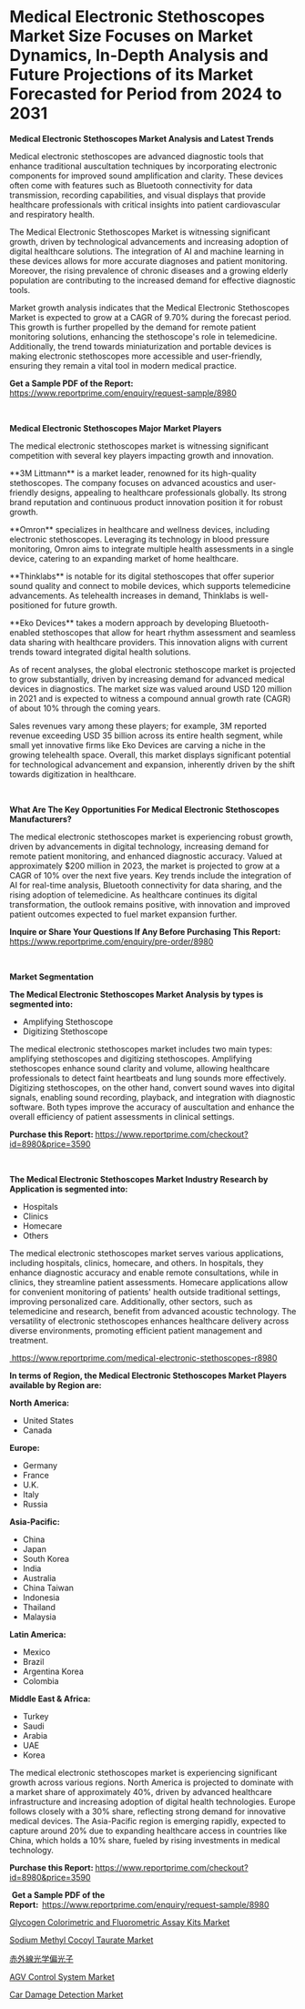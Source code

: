 <p><h1>Medical Electronic Stethoscopes Market Size Focuses on Market Dynamics, In-Depth Analysis and Future Projections of its Market Forecasted for Period from 2024 to 2031</h1></p><p><strong>Medical Electronic Stethoscopes Market Analysis and Latest Trends</strong></p>
<p><p>Medical electronic stethoscopes are advanced diagnostic tools that enhance traditional auscultation techniques by incorporating electronic components for improved sound amplification and clarity. These devices often come with features such as Bluetooth connectivity for data transmission, recording capabilities, and visual displays that provide healthcare professionals with critical insights into patient cardiovascular and respiratory health.</p><p>The Medical Electronic Stethoscopes Market is witnessing significant growth, driven by technological advancements and increasing adoption of digital healthcare solutions. The integration of AI and machine learning in these devices allows for more accurate diagnoses and patient monitoring. Moreover, the rising prevalence of chronic diseases and a growing elderly population are contributing to the increased demand for effective diagnostic tools.</p><p>Market growth analysis indicates that the Medical Electronic Stethoscopes Market is expected to grow at a CAGR of 9.70% during the forecast period. This growth is further propelled by the demand for remote patient monitoring solutions, enhancing the stethoscope's role in telemedicine. Additionally, the trend towards miniaturization and portable devices is making electronic stethoscopes more accessible and user-friendly, ensuring they remain a vital tool in modern medical practice.</p></p>
<p><strong>Get a Sample PDF of the Report:&nbsp;</strong> <a href="https://www.reportprime.com/enquiry/request-sample/8980">https://www.reportprime.com/enquiry/request-sample/8980</a></p>
<p>&nbsp;</p>
<p><strong>Medical Electronic Stethoscopes Major Market Players</strong></p>
<p><p>The medical electronic stethoscopes market is witnessing significant competition with several key players impacting growth and innovation. </p><p>**3M Littmann** is a market leader, renowned for its high-quality stethoscopes. The company focuses on advanced acoustics and user-friendly designs, appealing to healthcare professionals globally. Its strong brand reputation and continuous product innovation position it for robust growth.</p><p>**Omron** specializes in healthcare and wellness devices, including electronic stethoscopes. Leveraging its technology in blood pressure monitoring, Omron aims to integrate multiple health assessments in a single device, catering to an expanding market of home healthcare.</p><p>**Thinklabs** is notable for its digital stethoscopes that offer superior sound quality and connect to mobile devices, which supports telemedicine advancements. As telehealth increases in demand, Thinklabs is well-positioned for future growth.</p><p>**Eko Devices** takes a modern approach by developing Bluetooth-enabled stethoscopes that allow for heart rhythm assessment and seamless data sharing with healthcare providers. This innovation aligns with current trends toward integrated digital health solutions.</p><p>As of recent analyses, the global electronic stethoscope market is projected to grow substantially, driven by increasing demand for advanced medical devices in diagnostics. The market size was valued around USD 120 million in 2021 and is expected to witness a compound annual growth rate (CAGR) of about 10% through the coming years. </p><p>Sales revenues vary among these players; for example, 3M reported revenue exceeding USD 35 billion across its entire health segment, while small yet innovative firms like Eko Devices are carving a niche in the growing telehealth space. Overall, this market displays significant potential for technological advancement and expansion, inherently driven by the shift towards digitization in healthcare.</p></p>
<p>&nbsp;</p>
<p><strong>What Are The Key Opportunities For Medical Electronic Stethoscopes Manufacturers?</strong></p>
<p><p>The medical electronic stethoscopes market is experiencing robust growth, driven by advancements in digital technology, increasing demand for remote patient monitoring, and enhanced diagnostic accuracy. Valued at approximately $200 million in 2023, the market is projected to grow at a CAGR of 10% over the next five years. Key trends include the integration of AI for real-time analysis, Bluetooth connectivity for data sharing, and the rising adoption of telemedicine. As healthcare continues its digital transformation, the outlook remains positive, with innovation and improved patient outcomes expected to fuel market expansion further.</p></p>
<p><strong>Inquire or Share Your Questions If Any Before Purchasing This Report:</strong> <a href="https://www.reportprime.com/enquiry/pre-order/8980">https://www.reportprime.com/enquiry/pre-order/8980</a></p>
<p>&nbsp;</p>
<p><strong>Market Segmentation</strong></p>
<p><strong>The Medical Electronic Stethoscopes Market Analysis by types is segmented into:</strong></p>
<p><ul><li>Amplifying Stethoscope</li><li>Digitizing Stethoscope</li></ul></p>
<p><p>The medical electronic stethoscopes market includes two main types: amplifying stethoscopes and digitizing stethoscopes. Amplifying stethoscopes enhance sound clarity and volume, allowing healthcare professionals to detect faint heartbeats and lung sounds more effectively. Digitizing stethoscopes, on the other hand, convert sound waves into digital signals, enabling sound recording, playback, and integration with diagnostic software. Both types improve the accuracy of auscultation and enhance the overall efficiency of patient assessments in clinical settings.</p></p>
<p><strong>Purchase this Report:&nbsp;</strong><a href="https://www.reportprime.com/checkout?id=8980&price=3590">https://www.reportprime.com/checkout?id=8980&price=3590</a></p>
<p>&nbsp;</p>
<p><strong>The Medical Electronic Stethoscopes Market Industry Research by Application is segmented into:</strong></p>
<p><ul><li>Hospitals</li><li>Clinics</li><li>Homecare</li><li>Others</li></ul></p>
<p><p>The medical electronic stethoscopes market serves various applications, including hospitals, clinics, homecare, and others. In hospitals, they enhance diagnostic accuracy and enable remote consultations, while in clinics, they streamline patient assessments. Homecare applications allow for convenient monitoring of patients' health outside traditional settings, improving personalized care. Additionally, other sectors, such as telemedicine and research, benefit from advanced acoustic technology. The versatility of electronic stethoscopes enhances healthcare delivery across diverse environments, promoting efficient patient management and treatment.</p></p>
<p><a href="https://www.reportprime.com/medical-electronic-stethoscopes-r8980">&nbsp;https://www.reportprime.com/medical-electronic-stethoscopes-r8980</a></p>
<p><strong>In terms of Region, the Medical Electronic Stethoscopes Market Players available by Region are:</strong></p>
<p>
    <p> <strong> North America: </strong>
        <ul>
            <li>United States</li>
            <li>Canada</li>
        </ul>
        </p> 
    <p> <strong> Europe: </strong>
        <ul>
            <li>Germany</li>
            <li>France</li>
            <li>U.K.</li>
            <li>Italy</li>
            <li>Russia</li>
        </ul>
        </p> 
    <p> <strong> Asia-Pacific: </strong>
        <ul>
            <li>China</li>
            <li>Japan</li>
            <li>South Korea</li>
            <li>India</li>
            <li>Australia</li>
            <li>China Taiwan</li>
            <li>Indonesia</li>
            <li>Thailand</li>
            <li>Malaysia</li>
        </ul>
        </p> 
    <p> <strong> Latin America: </strong>
        <ul>
            <li>Mexico</li>
            <li>Brazil</li>
            <li>Argentina Korea</li>
            <li>Colombia</li>
        </ul>
        </p> 
    <p> <strong> Middle East & Africa: </strong>
        <ul>
            <li>Turkey</li>
            <li>Saudi</li>
            <li>Arabia</li>
            <li>UAE</li>
            <li>Korea</li>
        </ul>
    </p>
    </p>
<p><p>The medical electronic stethoscopes market is experiencing significant growth across various regions. North America is projected to dominate with a market share of approximately 40%, driven by advanced healthcare infrastructure and increasing adoption of digital health technologies. Europe follows closely with a 30% share, reflecting strong demand for innovative medical devices. The Asia-Pacific region is emerging rapidly, expected to capture around 20% due to expanding healthcare access in countries like China, which holds a 10% share, fueled by rising investments in medical technology.</p></p>
<p><strong>Purchase this Report: </strong><a href="https://www.reportprime.com/checkout?id=8980&price=3590">https://www.reportprime.com/checkout?id=8980&price=3590</a></p>
<p>&nbsp;<strong>Get a Sample PDF of the Report:&nbsp;&nbsp;</strong><a href="https://www.reportprime.com/enquiry/request-sample/8980">https://www.reportprime.com/enquiry/request-sample/8980</a></p>
<p><strong></strong></p>
<p><p><a href="https://github.com/HeatherFernandez476/Market-Research-Report-List-1/blob/main/glycogen-colorimetric-and-fluorometric-assay-kits-market.md">Glycogen Colorimetric and Fluorometric Assay Kits Market</a></p><p><a href="https://issuu.com/reportprime-2/docs/sodium-methyl-cocoyl-taurate-market_288f2e10fbc3c3">Sodium Methyl Cocoyl Taurate Market</a></p><p><a href="https://medium.com/@randallrunte2023/infrared-optical-polarizers-market-%E3%81%AE%E3%82%B0%E3%83%AD%E3%83%BC%E3%83%90%E3%83%AB%E5%B8%82%E5%A0%B4%E6%A6%82%E8%A6%81%E3%81%AF-%E4%B8%96%E7%95%8C%E3%81%8A%E3%82%88%E3%81%B3%E4%B8%BB%E8%A6%81%E5%B8%82%E5%A0%B4%E3%81%AB%E3%81%8A%E3%81%91%E3%82%8B%E6%A5%AD%E7%95%8C%E3%81%AB%E5%BD%B1%E9%9F%BF%E3%82%92%E4%B8%8E%E3%81%88%E3%82%8B%E4%B8%BB%E8%A6%81%E3%81%AA%E3%83%88%E3%83%AC%E3%83%B3%E3%83%89%E3%81%AB%E3%81%A4%E3%81%84%E3%81%A6-%E7%8B%AC%E8%87%AA%E3%81%AE%E8%A6%96%E7%82%B9%E3%82%92%E6%8F%90%E4%BE%9B%E3%81%97%E3%81%BE%E3%81%99-93781a0c5e51">赤外線光学偏光子</a></p><p><a href="https://www.linkedin.com/pulse/agv-control-system-market-size-growing-cagr-97-report-covers-ark1f?trackingId=%2BFM0aPdsSu2rqZ4T3PdHjQ%3D%3D">AGV Control System Market</a></p><p><a href="https://www.linkedin.com/pulse/global-perspectives-car-damage-detection-market-trends-challenges-di2xf?trackingId=D4TYg7ZGTXO6Esj%2BwD8BSg%3D%3D">Car Damage Detection Market</a></p></p>